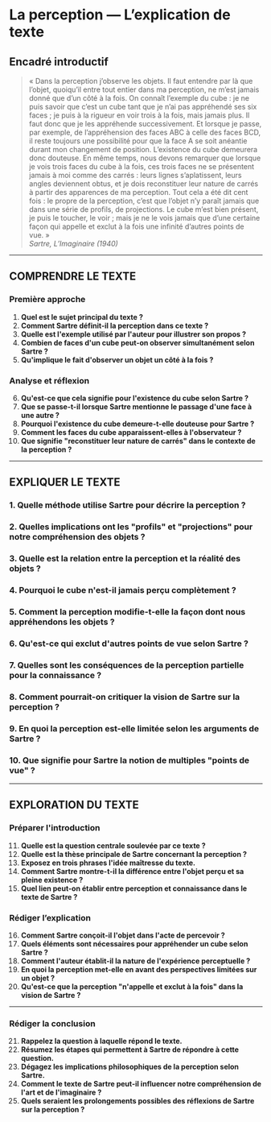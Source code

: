 # La perception — L’explication de texte

## Encadré introductif
> « Dans la perception j’observe les objets. Il faut entendre par là que l’objet, quoiqu’il entre tout entier dans ma perception, ne m’est jamais donné que d’un côté à la fois. On connaît l’exemple du cube : je ne puis savoir que c’est un cube tant que je n’ai pas appréhendé ses six faces ; je puis à la rigueur en voir trois à la fois, mais jamais plus. Il faut donc que je les appréhende successivement. Et lorsque je passe, par exemple, de l’appréhension des faces ABC à celle des faces BCD, il reste toujours une possibilité pour que la face A se soit anéantie durant mon changement de position. L’existence du cube demeurera donc douteuse. En même temps, nous devons remarquer que lorsque je vois trois faces du cube à la fois, ces trois faces ne se présentent jamais à moi comme des carrés : leurs lignes s’aplatissent, leurs angles deviennent obtus, et je dois reconstituer leur nature de carrés à partir des apparences de ma perception. Tout cela a été dit cent fois : le propre de la perception, c’est que l’objet n’y paraît jamais que dans une série de profils, de projections. Le cube m’est bien présent, je puis le toucher, le voir ; mais je ne le vois jamais que d’une certaine façon qui appelle et exclut à la fois une infinité d’autres points de vue. »  
> *Sartre, L’Imaginaire (1940)*

---

## COMPRENDRE LE TEXTE

### Première approche

1. **Quel est le sujet principal du texte ?**  
2. **Comment Sartre définit-il la perception dans ce texte ?**  
3. **Quelle est l'exemple utilisé par l'auteur pour illustrer son propos ?**  
4. **Combien de faces d'un cube peut-on observer simultanément selon Sartre ?**  
5. **Qu'implique le fait d'observer un objet un côté à la fois ?**  

### Analyse et réflexion

6. **Qu'est-ce que cela signifie pour l'existence du cube selon Sartre ?**  
7. **Que se passe-t-il lorsque Sartre mentionne le passage d'une face à une autre ?**  
8. **Pourquoi l'existence du cube demeure-t-elle douteuse pour Sartre ?**  
9. **Comment les faces du cube apparaissent-elles à l'observateur ?**  
10. **Que signifie "reconstituer leur nature de carrés" dans le contexte de la perception ?**

---

## EXPLIQUER LE TEXTE

### 1. Quelle méthode utilise Sartre pour décrire la perception ?  
### 2. Quelles implications ont les "profils" et "projections" pour notre compréhension des objets ?  
### 3. Quelle est la relation entre la perception et la réalité des objets ?  
### 4. Pourquoi le cube n'est-il jamais perçu complètement ?  
### 5. Comment la perception modifie-t-elle la façon dont nous appréhendons les objets ?  

### 6. Qu'est-ce qui exclut d'autres points de vue selon Sartre ?  
### 7. Quelles sont les conséquences de la perception partielle pour la connaissance ?  
### 8. Comment pourrait-on critiquer la vision de Sartre sur la perception ?  
### 9. En quoi la perception est-elle limitée selon les arguments de Sartre ?  
### 10. Que signifie pour Sartre la notion de multiples "points de vue" ?

---

## EXPLORATION DU TEXTE

### Préparer l'introduction

11. **Quelle est la question centrale soulevée par ce texte ?**  
12. **Quelle est la thèse principale de Sartre concernant la perception ?**  
13. **Exposez en trois phrases l'idée maîtresse du texte.**  
14. **Comment Sartre montre-t-il la différence entre l'objet perçu et sa pleine existence ?**  
15. **Quel lien peut-on établir entre perception et connaissance dans le texte de Sartre ?**

### Rédiger l’explication

16. **Comment Sartre conçoit-il l'objet dans l'acte de percevoir ?**  
17. **Quels éléments sont nécessaires pour appréhender un cube selon Sartre ?**  
18. **Comment l'auteur établit-il la nature de l'expérience perceptuelle ?**  
19. **En quoi la perception met-elle en avant des perspectives limitées sur un objet ?**  
20. **Qu'est-ce que la perception "n'appelle et exclut à la fois" dans la vision de Sartre ?**

---

### Rédiger la conclusion

21. **Rappelez la question à laquelle répond le texte.**  
22. **Résumez les étapes qui permettent à Sartre de répondre à cette question.**  
23. **Dégagez les implications philosophiques de la perception selon Sartre.**  
24. **Comment le texte de Sartre peut-il influencer notre compréhension de l'art et de l'imaginaire ?**  
25. **Quels seraient les prolongements possibles des réflexions de Sartre sur la perception ?**  